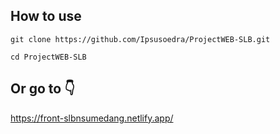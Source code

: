 ## How to use
```
git clone https://github.com/Ipsusoedra/ProjectWEB-SLB.git
```
```
cd ProjectWEB-SLB
```

## Or go to 👇
https://front-slbnsumedang.netlify.app/

